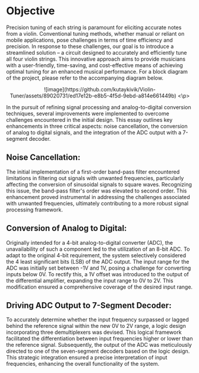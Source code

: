 # Objective

Precision tuning of each string is paramount for eliciting accurate notes from a violin. Conventional tuning methods, whether manual or reliant on mobile applications, pose challenges in terms of time efficiency and precision. In response to these challenges, our goal is to introduce a streamlined solution – a circuit designed to accurately and efficiently tune all four violin strings. This innovative approach aims to provide musicians with a user-friendly, time-saving, and cost-effective means of achieving optimal tuning for an enhanced musical performance. For a block diagram of the project, please refer to the accompanying diagram below.

<p align="center">
![image](https://github.com/kutaykivik/Violin-Tuner/assets/89020731/ed17e12b-e8b5-4f5d-9ebd-a814e661449b)
<\p>


In the pursuit of refining signal processing and analog-to-digital conversion techniques, several improvements were implemented to overcome challenges encountered in the initial design. This essay outlines key enhancements in three critical aspects: noise cancellation, the conversion of analog to digital signals, and the integration of the ADC output with a 7-segment decoder.

## Noise Cancellation:
The initial implementation of a first-order band-pass filter encountered limitations in filtering out signals with unwanted frequencies, particularly affecting the conversion of sinusoidal signals to square waves. Recognizing this issue, the band-pass filter's order was elevated to second order. This enhancement proved instrumental in addressing the challenges associated with unwanted frequencies, ultimately contributing to a more robust signal processing framework.

## Conversion of Analog to Digital:
Originally intended for a 4-bit analog-to-digital converter (ADC), the unavailability of such a component led to the utilization of an 8-bit ADC. To adapt to the original 4-bit requirement, the system selectively considered the 4 least significant bits (LSB) of the ADC output. The input range for the ADC was initially set between -1V and 1V, posing a challenge for converting inputs below 0V. To rectify this, a 1V offset was introduced to the output of the differential amplifier, expanding the input range to 0V to 2V. This modification ensured a comprehensive coverage of the desired input range.

## Driving ADC Output to 7-Segment Decoder:
To accurately determine whether the input frequency surpassed or lagged behind the reference signal within the new 0V to 2V range, a logic design incorporating three demultiplexers was devised. This logical framework facilitated the differentiation between input frequencies higher or lower than the reference signal. Subsequently, the output of the ADC was meticulously directed to one of the seven-segment decoders based on the logic design. This strategic integration ensured a precise interpretation of input frequencies, enhancing the overall functionality of the system.
